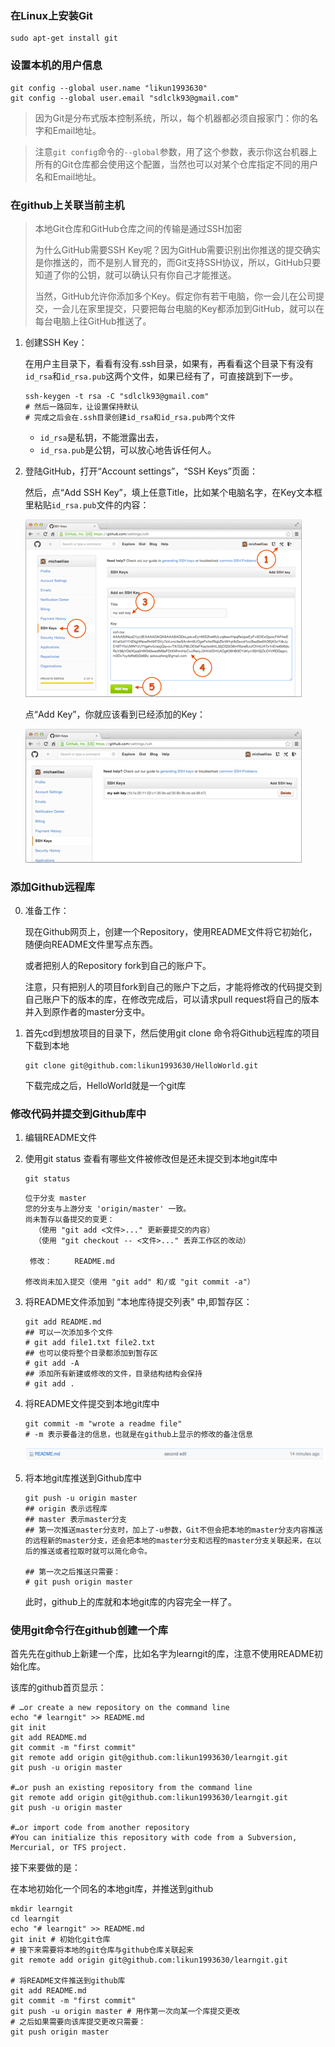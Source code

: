 ### 在Linux上安装Git

```shell
sudo apt-get install git
```

### 设置本机的用户信息

```shell
git config --global user.name "likun1993630"
git config --global user.email "sdlclk93@gmail.com"
```

> 因为Git是分布式版本控制系统，所以，每个机器都必须自报家门：你的名字和Email地址。

> 注意`git config`命令的`--global`参数，用了这个参数，表示你这台机器上所有的Git仓库都会使用这个配置，当然也可以对某个仓库指定不同的用户名和Email地址。

### 在github上关联当前主机

> 本地Git仓库和GitHub仓库之间的传输是通过SSH加密
>
> 为什么GitHub需要SSH Key呢？因为GitHub需要识别出你推送的提交确实是你推送的，而不是别人冒充的，而Git支持SSH协议，所以，GitHub只要知道了你的公钥，就可以确认只有你自己才能推送。
>
> 当然，GitHub允许你添加多个Key。假定你有若干电脑，你一会儿在公司提交，一会儿在家里提交，只要把每台电脑的Key都添加到GitHub，就可以在每台电脑上往GitHub推送了。

1. 创建SSH Key：

   在用户主目录下，看看有没有.ssh目录，如果有，再看看这个目录下有没有`id_rsa`和`id_rsa.pub`这两个文件，如果已经有了，可直接跳到下一步。

   ```shell
   ssh-keygen -t rsa -C "sdlclk93@gmail.com"
   # 然后一路回车，让设置保持默认
   # 完成之后会在.ssh目录创建id_rsa和id_rsa.pub两个文件
   ```

   - `id_rsa`是私钥，不能泄露出去，
   - `id_rsa.pub`是公钥，可以放心地告诉任何人。

2. 登陆GitHub，打开“Account settings”，“SSH Keys”页面：

   然后，点“Add SSH Key”，填上任意Title，比如某个电脑名字，在Key文本框里粘贴`id_rsa.pub`文件的内容：

   ![github-addkey-1](res/0-1567849840060.png)
   
   点“Add Key”，你就应该看到已经添加的Key：
   
   ![github-addkey-2](res/0-1567849817780.png)

### 添加Github远程库

0. 准备工作：

   现在Github网页上，创建一个Repository，使用README文件将它初始化，随便向README文件里写点东西。

   或者把别人的Repository fork到自己的账户下。

   注意，只有把别人的项目fork到自己的账户下之后，才能将修改的代码提交到自己账户下的版本的库，在修改完成后，可以请求pull request将自己的版本并入到原作者的master分支中。

1. 首先cd到想放项目的目录下，然后使用git clone 命令将Github远程库的项目下载到本地

   ```shell
   git clone git@github.com:likun1993630/HelloWorld.git
   ```

   下载完成之后，HelloWorld就是一个git库

### 修改代码并提交到Github库中

1. 编辑README文件

2. 使用git status 查看有哪些文件被修改但是还未提交到本地git库中

   ```shell
   git status
   ```

   ```
   位于分支 master
   您的分支与上游分支 'origin/master' 一致。
   尚未暂存以备提交的变更：
     （使用 "git add <文件>..." 更新要提交的内容）
     （使用 "git checkout -- <文件>..." 丢弃工作区的改动）
   
   	修改：     README.md
   
   修改尚未加入提交（使用 "git add" 和/或 "git commit -a"）
   ```

3. 将README文件添加到 “本地库待提交列表" 中,即暂存区：

   ```shell
   git add README.md
   ## 可以一次添加多个文件
   # git add file1.txt file2.txt
   ## 也可以使将整个目录都添加到暂存区
   # git add -A
   ## 添加所有新建或修改的文件，目录结构结构会保持
   # git add .
   ```
   
4. 将README文件提交到本地git库中

   ```shell
   git commit -m "wrote a readme file"
   # -m 表示要备注的信息，也就是在github上显示的修改的备注信息
   ```

   ![1567853045238](res/1567853045238.png)

5. 将本地git库推送到Github库中

   ```shell
   git push -u origin master
   ## origin 表示远程库
   ## master 表示master分支
   ## 第一次推送master分支时，加上了-u参数，Git不但会把本地的master分支内容推送的远程新的master分支，还会把本地的master分支和远程的master分支关联起来，在以后的推送或者拉取时就可以简化命令。
   
   ## 第一次之后推送只需要：
   # git push origin master
   ```

   此时，github上的库就和本地git库的内容完全一样了。

### 使用git命令行在github创建一个库

首先先在github上新建一个库，比如名字为learngit的库，注意不使用README初始化库。

该库的github首页显示：

```shell
# …or create a new repository on the command line
echo "# learngit" >> README.md
git init
git add README.md
git commit -m "first commit"
git remote add origin git@github.com:likun1993630/learngit.git
git push -u origin master

#…or push an existing repository from the command line
git remote add origin git@github.com:likun1993630/learngit.git
git push -u origin master

#…or import code from another repository
#You can initialize this repository with code from a Subversion, Mercurial, or TFS project.
```

接下来要做的是：

在本地初始化一个同名的本地git库，并推送到github

```shell
mkdir learngit
cd learngit
echo "# learngit" >> README.md
git init # 初始化git仓库
# 接下来需要将本地的git仓库与github仓库关联起来
git remote add origin git@github.com:likun1993630/learngit.git

# 将README文件推送到github库
git add README.md
git commit -m "first commit"
git push -u origin master # 用作第一次向某一个库提交更改
# 之后如果需要向该库提交更改只需要：
git push origin master
```



